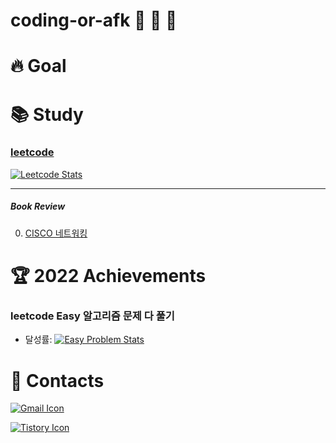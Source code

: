 # coding-or-afk 🐢 🦁 🦄

# 🔥 Goal

# 📚 Study

### [leetcode](https://leetcode.com/)

[![Leetcode Stats](https://leetcard.jacoblin.cool/dongdang)](https://leetcode.com/dongdang)

---

##### Book Review

0. [CISCO 네트워킹](https://dongdang.tistory.com/)

# 🏆 2022 Achievements

### leetcode Easy 알고리즘 문제 다 풀기

- 달성률: [![Easy Problem Stats](http://fchw4hjrw1.execute-api.ap-northeast-2.amazonaws.com/Prod/leetcode/simple-counting?difficulty=Easy&target-count=all&username=dongdang)](https://leetcode.com/dongdang)

# 📧 Contacts

[![Gmail Icon](https://img.shields.io/badge/Gmail-D14836?style=for-the-badge&logo=gmail&logoColor=white&link=mailto:todking751@gmail.com)](mailto:todking751@gmail.com)

[![Tistory Icon](https://img.shields.io/badge/Tistory-000000?&style=for-the-badge&logo=tistory&logoColor=black)](https://dongdang.tistory.com/)
